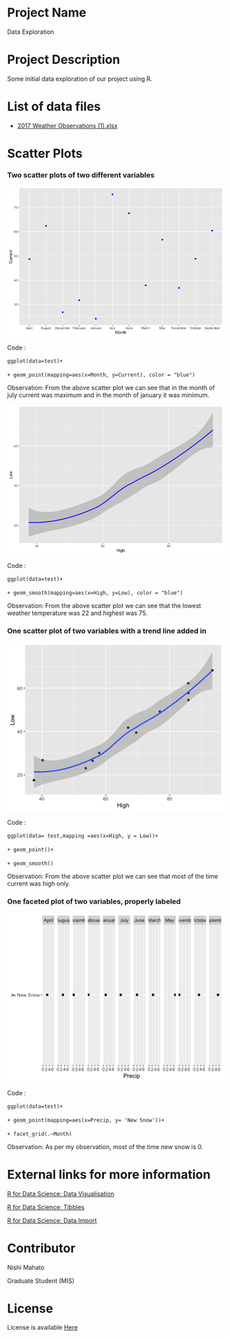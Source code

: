 # Project Name
 Data Exploration
 
# Project Description
  Some initial data exploration of our project using R. 
  
# List of data files 
  * [2017 Weather Observations (1).xlsx](https://github.com/Nishi-Mahato/8086-Assignments/blob/master/DataExploration/2017%20Weather%20Observations%20(1).xlsx)

# Scatter Plots
    
### Two scatter plots of two different variables
 ![Scatter plots of variable month and current](https://github.com/Nishi-Mahato/8086-Assignments/blob/master/DataExploration/Rplot.png)
 
 Code :
 
    ggplot(data=test)+
    
    + geom_point(mapping=aes(x=Month, y=Current), color = "blue")
    
 Observation:
   From the above scatter plot we can see that in the month of july current was maximum and in the month of january it was minimum.
 
 ![Scatter Plots of variable High and Low](https://github.com/Nishi-Mahato/8086-Assignments/blob/master/DataExploration/Rplot01.png)
   
 Code :
 
    ggplot(data=test)+
    
    + geom_smooth(mapping=aes(x=High, y=Low), color = "blue")
    
 Observation: 
    From the above scatter plot we can see that the lowest weather temperature was 22 and highest was 75. 
### One scatter plot of two variables with a trend line added in
 ![Scatter Plots with a trend line](https://github.com/Nishi-Mahato/8086-Assignments/blob/master/DataExploration/Rplot03.png)
  
 Code :
 
    ggplot(data= test,mapping =aes(x=High, y = Low))+
    
    + geom_point()+
    
    + geom_smooth()
    
 Observation:
    From the above scatter plot we can see that most of the time current was high only.

### One faceted plot of two variables, properly labeled
 ![Faceted plot ](https://github.com/Nishi-Mahato/8086-Assignments/blob/master/DataExploration/Rplot02.png)
 
 Code :
 
    ggplot(data=test)+
    
    + geom_point(mapping=aes(x=Precip, y= 'New Snow'))+
    
    + facet_grid(.~Month)
    
 Observation:
    As per my observation, most of the time new snow is 0.


# External links for more information
 [R for Data Science: Data Visualisation](https://r4ds.had.co.nz/data-visualisation.html)
 
 [R for Data Science: Tibbles](https://r4ds.had.co.nz/tibbles.html)
  
 [R for Data Science: Data Import](https://r4ds.had.co.nz/data-import.html)
 
 
# Contributor
 Nishi Mahato
 
 Graduate Student (MIS)
 
# License
 License is available [Here](https://choosealicense.com/licenses/mit/)